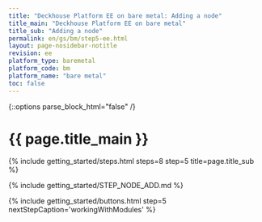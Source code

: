 ```yaml
---
title: "Deckhouse Platform EE on bare metal: Adding a node"
title_main: "Deckhouse Platform EE on bare metal"
title_sub: "Adding a node"
permalink: en/gs/bm/step5-ee.html
layout: page-nosidebar-notitle
revision: ee
platform_type: baremetal
platform_code: bm
platform_name: "bare metal"
toc: false
---
```


<link rel="stylesheet" type="text/css" href='{{ assets["getting-started.css"].digest_path }}' />

{::options parse_block_html="false" /}

<h1 class="docs__title">{{ page.title_main }}</h1>
{% include getting_started/steps.html steps=8 step=5 title=page.title_sub %}

{% include getting_started/STEP_NODE_ADD.md %}

{% include getting_started/buttons.html step=5 nextStepCaption='workingWithModules' %}
